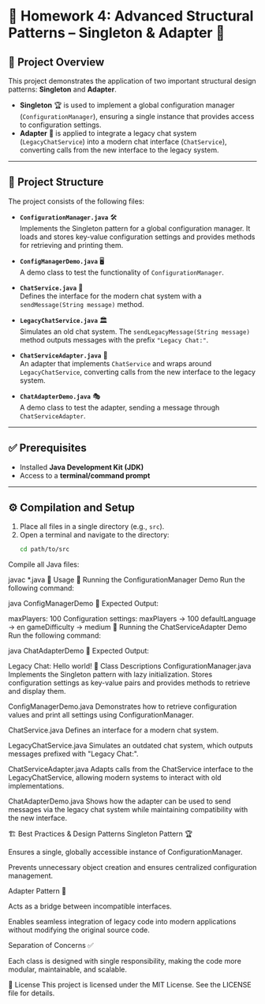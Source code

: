 # 🎯 Homework 4: Advanced Structural Patterns – Singleton & Adapter 🎯

## 📌 Project Overview  

This project demonstrates the application of two important structural design patterns: **Singleton** and **Adapter**.

- **Singleton** 🏆 is used to implement a global configuration manager (`ConfigurationManager`), ensuring a single instance that provides access to configuration settings.  
- **Adapter** 🔄 is applied to integrate a legacy chat system (`LegacyChatService`) into a modern chat interface (`ChatService`), converting calls from the new interface to the legacy system.

---

## 📂 Project Structure  

The project consists of the following files:

- **`ConfigurationManager.java`** 🛠️  
  Implements the Singleton pattern for a global configuration manager. It loads and stores key-value configuration settings and provides methods for retrieving and printing them.

- **`ConfigManagerDemo.java`** 🖥️  
  A demo class to test the functionality of `ConfigurationManager`.

- **`ChatService.java`** 💬  
  Defines the interface for the modern chat system with a `sendMessage(String message)` method.

- **`LegacyChatService.java`** 🏛️  
  Simulates an old chat system. The `sendLegacyMessage(String message)` method outputs messages with the prefix `"Legacy Chat:"`.

- **`ChatServiceAdapter.java`** 🔧  
  An adapter that implements `ChatService` and wraps around `LegacyChatService`, converting calls from the new interface to the legacy system.

- **`ChatAdapterDemo.java`** 🎭  
  A demo class to test the adapter, sending a message through `ChatServiceAdapter`.

---

## ✅ Prerequisites  

- Installed **Java Development Kit (JDK)**  
- Access to a **terminal/command prompt**  

---

## ⚙️ Compilation and Setup  

1. Place all files in a single directory (e.g., `src`).  
2. Open a terminal and navigate to the directory:  
   ```bash
   cd path/to/src
Compile all Java files:

javac *.java
🚀 Usage
🎯 Running the ConfigurationManager Demo
Run the following command:


java ConfigManagerDemo
📌 Expected Output:


maxPlayers: 100
Configuration settings:
maxPlayers -> 100
defaultLanguage -> en
gameDifficulty -> medium
💬 Running the ChatServiceAdapter Demo
Run the following command:


java ChatAdapterDemo
📌 Expected Output:

Legacy Chat: Hello world!
📝 Class Descriptions
ConfigurationManager.java
Implements the Singleton pattern with lazy initialization. Stores configuration settings as key-value pairs and provides methods to retrieve and display them.

ConfigManagerDemo.java
Demonstrates how to retrieve configuration values and print all settings using ConfigurationManager.

ChatService.java
Defines an interface for a modern chat system.

LegacyChatService.java
Simulates an outdated chat system, which outputs messages prefixed with "Legacy Chat:".

ChatServiceAdapter.java
Adapts calls from the ChatService interface to the LegacyChatService, allowing modern systems to interact with old implementations.

ChatAdapterDemo.java
Shows how the adapter can be used to send messages via the legacy chat system while maintaining compatibility with the new interface.

🏗️ Best Practices & Design Patterns
Singleton Pattern 🏆

Ensures a single, globally accessible instance of ConfigurationManager.

Prevents unnecessary object creation and ensures centralized configuration management.

Adapter Pattern 🔄

Acts as a bridge between incompatible interfaces.

Enables seamless integration of legacy code into modern applications without modifying the original source code.

Separation of Concerns ✅

Each class is designed with single responsibility, making the code more modular, maintainable, and scalable.

📜 License
This project is licensed under the MIT License. See the LICENSE file for details.

